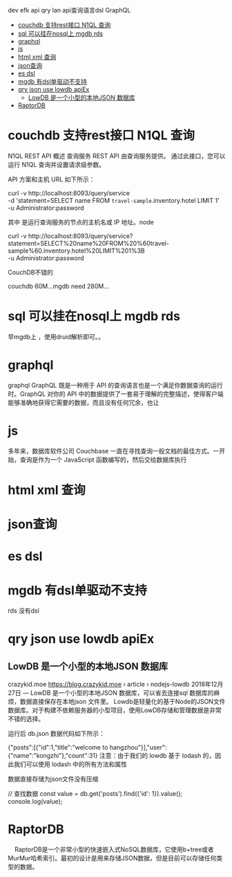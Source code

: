 dev efk api qry lan api查询语言dsl GraphQL

<!-- TOC -->

- [couchdb 支持rest接口 N1QL 查询](#couchdb-支持rest接口-n1ql-查询)
- [sql 可以挂在nosql上 mgdb rds](#sql-可以挂在nosql上-mgdb-rds)
- [graphql](#graphql)
- [js](#js)
- [html xml 查询](#html-xml-查询)
- [json查询](#json查询)
- [es dsl](#es-dsl)
- [mgdb 有dsl单驱动不支持](#mgdb-有dsl单驱动不支持)
- [qry json use lowdb apiEx](#qry-json-use-lowdb-apiex)
  - [LowDB 是一个小型的本地JSON 数据库](#lowdb-是一个小型的本地json-数据库)
- [RaptorDB](#raptordb)

<!-- /TOC -->


# couchdb 支持rest接口 N1QL 查询

N1QL REST API
概述
查询服务 REST API 由查询服务提供。 通过此接口，您可以运行 N1QL 查询并设置请求级参数。

API 方案和主机 URL 如下所示：

curl -v http://localhost:8093/query/service \
     -d 'statement=SELECT name FROM `travel-sample`.inventory.hotel LIMIT 1' \
     -u Administrator:password

其中 是运行查询服务的节点的主机名或 IP 地址。node

curl -v http://localhost:8093/query/service?statement=SELECT%20name%20FROM%20%60travel-sample%60.inventory.hotel%20LIMIT%201%3B \
     -u Administrator:password


CouchDB不错的

couchdb 60M...mgdb need 280M...
# sql 可以挂在nosql上 mgdb rds
早mgdb上
，使用druid解析即可。。

# graphql

 graphql GraphQL 既是一种用于 API 的查询语言也是一个满足你数据查询的运行时。GraphQL 对你的 API 中的数据提供了一套易于理解的完整描述，使得客户端能够准确地获得它需要的数据，而且没有任何冗余，也让 

 # js
 多年来，数据库软件公司 Couchbase 一直在寻找查询一般文档的最佳方式。一开始，查询是作为一个 JavaScript 函数编写的，然后交给数据库执行

 # html xml 查询
 # json查询

 # es dsl

 # mgdb 有dsl单驱动不支持

 rds 没有dsl

 # qry json use lowdb apiEx
 
## LowDB 是一个小型的本地JSON 数据库
crazykid.moe
https://blog.crazykid.moe › article › nodejs-lowdb
2018年12月27日 — LowDB 是一个小型的本地JSON 数据库，可以省去连接sql 数据库的麻烦，数据直接保存在本地json 文件里。
Lowdb是轻量化的基于Node的JSON文件数据库。对于构建不依赖服务器的小型项目，使用LowDB存储和管理数据是非常不错的选择。

运行后 db.json 数据代码如下所示：

{"posts":[{"id":1,"title":"welcome to hangzhou"}],"user":{"name":"kongzhi"},"count":31}
注意：由于我们的 lowdb 基于 lodash 的，因此我们可以使用 lodash 中的所有方法和属性

数据直接存储为json文件没有压缩

// 查找数据
const value = db.get('posts').find({'id': 1}).value();
console.log(value);



# RaptorDB


    RaptorDB是一个非常小型的快速嵌入式NoSQL数据库，它使用b+tree或者MurMur哈希索引。最初的设计是用来存储JSON数据，但是目前可以存储任何类型的数据。